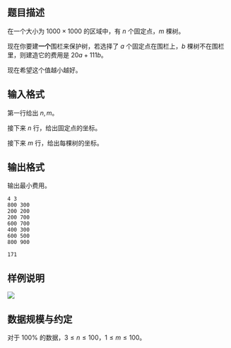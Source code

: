 ## 题目描述

在一个大小为 $1000\times 1000$ 的区域中，有 $n$ 个固定点，$m$ 棵树。

现在你要建**一个**围栏来保护树，若选择了 $a$ 个固定点在围栏上，$b$ 棵树不在围栏里，则建造它的费用是 $20a+111b$。

现在希望这个值越小越好。

## 输入格式

第一行给出 $n,m$。

接下来 $n$ 行，给出固定点的坐标。

接下来 $m$ 行，给出每棵树的坐标。

## 输出格式

输出最小费用。


```input1
4 3
800 300
200 200
200 700
600 700
400 300
600 500
800 900
```


```output1
171
```

## 样例说明

![](file://pic1.jpg)

## 数据规模与约定

对于 $100\%$ 的数据，$3\leq n\leq100$，$1\leq m\leq100$。